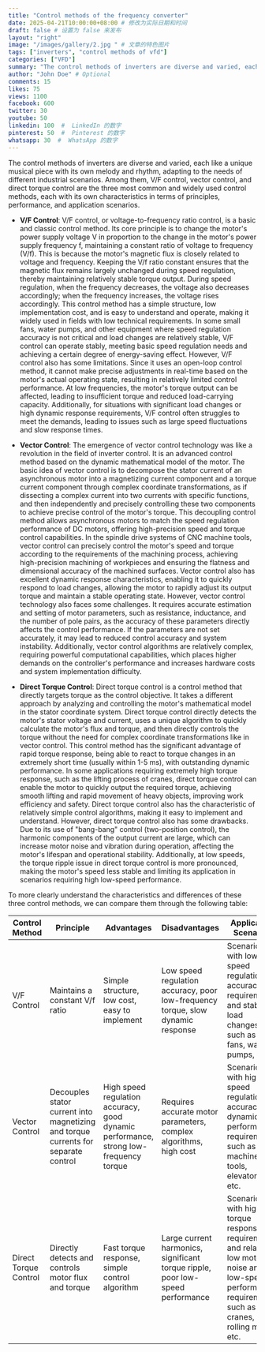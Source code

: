 ```yaml
---
title: "Control methods of the frequency converter"
date: 2025-04-21T10:00:00+08:00 # 修改为实际日期和时间
draft: false # 设置为 false 来发布
layout: "right"
image: "/images/gallery/2.jpg " # 文章的特色图片
tags: ["inverters", "control methods of vfd"]
categories: ["VFD"]
summary: "The control methods of inverters are diverse and varied, each like a unique musical piece with its own melody and rhythm, adapting to the needs of different industrial scenarios. Among them, V/F control, vector control, and direct torque control are the three most common and widely used control methods, each with its own characteristics in terms of principles, performance, and application scenarios." # 可选的自定义摘要
author: "John Doe" # Optional
comments: 15
likes: 75
views: 1100
facebook: 600
twitter: 30
youtube: 50
linkedin: 100  #  LinkedIn 的数字
pinterest: 50  #  Pinterest 的数字
whatsapp: 30  #  WhatsApp 的数字
---
```



The control methods of inverters are diverse and varied, each like a unique musical piece with its own melody and rhythm, adapting to the needs of different industrial scenarios. Among them, V/F control, vector control, and direct torque control are the three most common and widely used control methods, each with its own characteristics in terms of principles, performance, and application scenarios.

*   **V/F Control**: V/F control, or voltage-to-frequency ratio control, is a basic and classic control method. Its core principle is to change the motor's power supply voltage V in proportion to the change in the motor's power supply frequency f, maintaining a constant ratio of voltage to frequency (V/f). This is because the motor's magnetic flux is closely related to voltage and frequency. Keeping the V/f ratio constant ensures that the magnetic flux remains largely unchanged during speed regulation, thereby maintaining relatively stable torque output. During speed regulation, when the frequency decreases, the voltage also decreases accordingly; when the frequency increases, the voltage rises accordingly. This control method has a simple structure, low implementation cost, and is easy to understand and operate, making it widely used in fields with low technical requirements. In some small fans, water pumps, and other equipment where speed regulation accuracy is not critical and load changes are relatively stable, V/F control can operate stably, meeting basic speed regulation needs and achieving a certain degree of energy-saving effect. However, V/F control also has some limitations. Since it uses an open-loop control method, it cannot make precise adjustments in real-time based on the motor's actual operating state, resulting in relatively limited control performance. At low frequencies, the motor's torque output can be affected, leading to insufficient torque and reduced load-carrying capacity. Additionally, for situations with significant load changes or high dynamic response requirements, V/F control often struggles to meet the demands, leading to issues such as large speed fluctuations and slow response times.

*   **Vector Control**: The emergence of vector control technology was like a revolution in the field of inverter control. It is an advanced control method based on the dynamic mathematical model of the motor. The basic idea of vector control is to decompose the stator current of an asynchronous motor into a magnetizing current component and a torque current component through complex coordinate transformations, as if dissecting a complex current into two currents with specific functions, and then independently and precisely controlling these two components to achieve precise control of the motor's torque. This decoupling control method allows asynchronous motors to match the speed regulation performance of DC motors, offering high-precision speed and torque control capabilities. In the spindle drive systems of CNC machine tools, vector control can precisely control the motor's speed and torque according to the requirements of the machining process, achieving high-precision machining of workpieces and ensuring the flatness and dimensional accuracy of the machined surfaces. Vector control also has excellent dynamic response characteristics, enabling it to quickly respond to load changes, allowing the motor to rapidly adjust its output torque and maintain a stable operating state. However, vector control technology also faces some challenges. It requires accurate estimation and setting of motor parameters, such as resistance, inductance, and the number of pole pairs, as the accuracy of these parameters directly affects the control performance. If the parameters are not set accurately, it may lead to reduced control accuracy and system instability. Additionally, vector control algorithms are relatively complex, requiring powerful computational capabilities, which places higher demands on the controller's performance and increases hardware costs and system implementation difficulty.

*   **Direct Torque Control**: Direct torque control is a control method that directly targets torque as the control objective. It takes a different approach by analyzing and controlling the motor's mathematical model in the stator coordinate system. Direct torque control directly detects the motor's stator voltage and current, uses a unique algorithm to quickly calculate the motor's flux and torque, and then directly controls the torque without the need for complex coordinate transformations like in vector control. This control method has the significant advantage of rapid torque response, being able to react to torque changes in an extremely short time (usually within 1-5 ms), with outstanding dynamic performance. In some applications requiring extremely high torque response, such as the lifting process of cranes, direct torque control can enable the motor to quickly output the required torque, achieving smooth lifting and rapid movement of heavy objects, improving work efficiency and safety. Direct torque control also has the characteristic of relatively simple control algorithms, making it easy to implement and understand. However, direct torque control also has some drawbacks. Due to its use of "bang-bang" control (two-position control), the harmonic components of the output current are large, which can increase motor noise and vibration during operation, affecting the motor's lifespan and operational stability. Additionally, at low speeds, the torque ripple issue in direct torque control is more pronounced, making the motor's speed less stable and limiting its application in scenarios requiring high low-speed performance.

To more clearly understand the characteristics and differences of these three control methods, we can compare them through the following table:

| Control Method   | Principle                  | Advantages                | Disadvantages                | Application Scenarios                                   |
| ----------- | ------------------------ | ---------------------- | ---------------------- | ------------------------------------------- |
| V/F Control | Maintains a constant V/f ratio         | Simple structure, low cost, easy to implement      | Low speed regulation accuracy, poor low-frequency torque, slow dynamic response | Scenarios with low speed regulation accuracy requirements and stable load changes, such as small fans, water pumps, etc.          |
| Vector Control   | Decouples stator current into magnetizing and torque currents for separate control | High speed regulation accuracy, good dynamic performance, strong low-frequency torque | Requires accurate motor parameters, complex algorithms, high cost  | Scenarios with high speed regulation accuracy and dynamic performance requirements, such as CNC machine tools, elevators, etc.             |
| Direct Torque Control | Directly detects and controls motor flux and torque      | Fast torque response, simple control algorithm      | Large current harmonics, significant torque ripple, poor low-speed performance | Scenarios with high torque response requirements and relatively low motor noise and low-speed performance requirements, such as cranes, rolling mills, etc. |